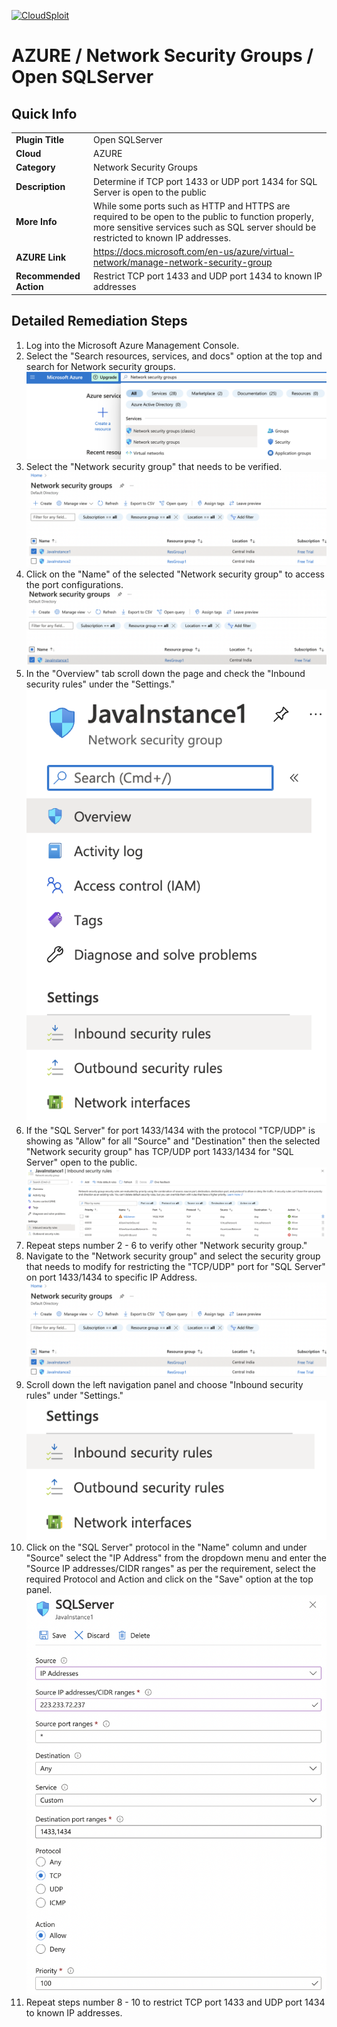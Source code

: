 [![CloudSploit](https://cloudsploit.com/img/logo-new-big-text-100.png "CloudSploit")](https://cloudsploit.com)

# AZURE / Network Security Groups / Open SQLServer

## Quick Info

| | |
|-|-|
| **Plugin Title** | Open SQLServer |
| **Cloud** | AZURE |
| **Category** | Network Security Groups |
| **Description** | Determine if TCP port 1433 or UDP port 1434 for SQL Server is open to the public |
| **More Info** | While some ports such as HTTP and HTTPS are required to be open to the public to function properly, more sensitive services such as SQL server should be restricted to known IP addresses. |
| **AZURE Link** | https://docs.microsoft.com/en-us/azure/virtual-network/manage-network-security-group |
| **Recommended Action** | Restrict TCP port 1433 and UDP port 1434 to known IP addresses |

## Detailed Remediation Steps


1. Log into the Microsoft Azure Management Console.
2. Select the "Search resources, services, and docs" option at the top and search for Network security groups. </br> <img src="/resources/azure/networksecuritygroups/open-sqlserver/step2.png"/>
3.  Select the "Network security group" that needs to be verified. </br> <img src="/resources/azure/networksecuritygroups/open-sqlserver/step3.png"/>
4. Click on the "Name" of the selected "Network security group" to access the port configurations. </br> <img src="/resources/azure/networksecuritygroups/open-sqlserver/step4.png"/>
5. In the "Overview" tab scroll down the page and check the "Inbound security rules" under the "Settings." </br> <img src="/resources/azure/networksecuritygroups/open-sqlserver/step5.png"/>
6. If the "SQL Server" for port 1433/1434 with the protocol "TCP/UDP" is showing as "Allow" for all "Source" and "Destination" then the selected  "Network security group" has TCP/UDP port 1433/1434 for "SQL Server" open to the public. </br>  <img src="/resources/azure/networksecuritygroups/open-sqlserver/step6.png"/>
7. Repeat steps number 2 - 6 to verify other "Network security group." </br>
8. Navigate to the "Network security group" and select the security group that needs to modify for restricting the "TCP/UDP" port for "SQL Server" on port 1433/1434 to specific IP Address.</br>  <img src="/resources/azure/networksecuritygroups/open-sqlserver/step8.png"/>
9. Scroll down the left navigation panel and choose "Inbound security rules" under "Settings."</br>  <img src="/resources/azure/networksecuritygroups/open-sqlserver/step9.png"/>
10. Click on the "SQL Server" protocol in the "Name" column and under "Source" select the "IP Address" from the dropdown menu and enter the "Source IP addresses/CIDR ranges" as per the requirement, select the required Protocol and Action and click on the "Save" option at the top panel. </br>  <img src="/resources/azure/networksecuritygroups/open-sqlserver/step10.png"/>
11. Repeat steps number 8 - 10 to restrict TCP port 1433 and UDP port 1434 to known IP addresses.</br>
